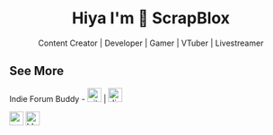 <center>
	<h1>Hiya I'm 👋 ScrapBlox</h1>
    <p>Content Creator | Developer | Gamer | VTuber | Livestreamer</p>
</center>
<h2>See More</h2>
<p>Indie Forum Buddy - <a href="https://github.com/scrapblox/indieforumbuddy"><img alt="github" src="https://upload.wikimedia.org/wikipedia/commons/thumb/9/91/Octicons-mark-github.svg/1200px-Octicons-mark-github.svg.png" width="25px"></a> | <a href="https://discord.gg/gvgrYwtME4"><img alt="discord" src="https://uxwing.com/wp-content/themes/uxwing/download/brands-and-social-media/discord-white-icon.png" width="25px"></a></p>
<a href="https://robloxforum.net"><img alt="robloxforum" src="https://robloxforum.net/uploads/default/original/1X/25dede53de8d0c526ec55ffe6915abcc65f64461.png" width="25px"></a>
<a href="https://bsky.app/profile/scrapblox.bsky.social"><img alt="bluesky" src="https://upload.wikimedia.org/wikipedia/commons/thumb/7/7a/Bluesky_Logo.svg/2319px-Bluesky_Logo.svg.png" width="25px"></a>
